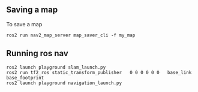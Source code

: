 ## Saving a map
To save a map
```
ros2 run nav2_map_server map_saver_cli -f my_map
```

## Running ros nav
```
ros2 launch playground slam_launch.py 
ros2 run tf2_ros static_transform_publisher   0 0 0 0 0 0   base_link base_footprint
ros2 launch playground navigation_launch.py
```
